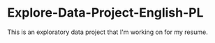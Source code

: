 # Explore-Data-Project-English-PL
This is an exploratory data project that I'm working on for my resume. 
